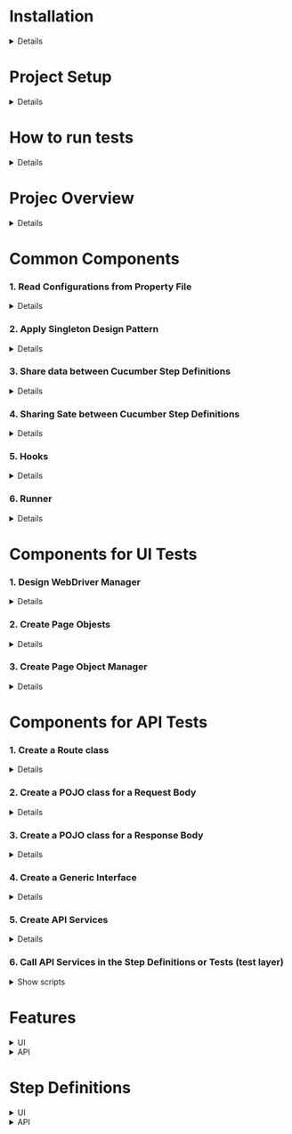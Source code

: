 # Installation
<details>
	
* Install Java JDK (version 1.8 or later https://www.oracle.com/vn/java/technologies/downloads/#java21)
  * Set Environment variables:
  	* `JAVA_HOME=C:\Program Files\Java\jdk-21\`
   	* Add more Path `C:\Program Files\Java\jdk-21\bin`
  * Check version: `java –version`
* Download and extract Maven to any location (https://maven.apache.org/download.cgi)
  * Set Environment variables:
  	* `MAVEN_HOME=C:\Program Files\apache-maven-3.8.8`
   	* Add more Path =C:\Program Files\apache-maven-3.8.8\bin`
  * Check version: `mvn –version`
* Install Editor
  * Visual Studio Code with adding extensions
    * Extension Pack for Java
    * Cucumber (Gherkin) Full Support
    * And The extension supports the following test frameworks:
    	* JUnit 4 (v4.8.0+)
    	* JUnit 5 (v5.1.0+)
    	* TestNG (v6.9.13.3+)
  * OR Intellij Community Editor with plugins
	* Cucummber for Java
	* Cucumber for Groovy
  * OR Eclipse IDE

</details>
	
# Project Setup
<details>
	
* Initialize
	* VSCode (https://code.visualstudio.com/docs/java/java-testing)

![image](https://github.com/user-attachments/assets/ebab51da-1cb6-439d-ac47-3800d84b41ba)

	* Intellij
 
![image](https://github.com/user-attachments/assets/687de8c8-e495-4eb9-9fba-94038f00e900)

* Add dependencies to pom.xml

```java
<project xmlns="http://maven.apache.org/POM/4.0.0" xmlns:xsi="http://www.w3.org/2001/XMLSchema-instance"
  xsi:schemaLocation="http://maven.apache.org/POM/4.0.0 http://maven.apache.org/xsd/maven-4.0.0.xsd">
  <modelVersion>4.0.0</modelVersion>

  <groupId>org.example</groupId>
  <artifactId>JavaAutoTests</artifactId>
  <version>1.0-SNAPSHOT</version>
  <packaging>jar</packaging>

  <name>JavaAutoTests</name>
  <url>http://maven.apache.org</url>

  <properties>
    <project.build.sourceEncoding>UTF-8</project.build.sourceEncoding>
  </properties>

  <dependencies>
    <dependency>
      <groupId>junit</groupId>
      <artifactId>junit</artifactId>
      <version>4.13.2</version>
    </dependency>
    <dependency>
      <groupId>org.junit.jupiter</groupId>
      <artifactId>junit-jupiter-api</artifactId>
      <version>5.11.3</version>
      <scope>test</scope>
    </dependency>
    <dependency>
      <groupId>io.rest-assured</groupId>
      <artifactId>rest-assured</artifactId>
      <version>5.5.0</version>
      <scope>test</scope>
    </dependency>
    <dependency>
      <groupId>io.cucumber</groupId>
      <artifactId>cucumber-java</artifactId>
      <version>7.20.1</version>
    </dependency>
    <dependency>
      <groupId>io.cucumber</groupId>
      <artifactId>cucumber-junit</artifactId>
      <version>7.20.1</version>
    </dependency>
    <dependency>
      <groupId>io.cucumber</groupId>
      <artifactId>cucumber-picocontainer</artifactId>
      <version>7.20.1</version>
    </dependency>
    <dependency>
      <groupId>com.fasterxml.jackson.core</groupId>
      <artifactId>jackson-databind</artifactId>
      <version>2.10.2</version>
    </dependency>
  </dependencies>
</project>

```
 
</details>

# How to run tests
<details>

* VSCode

![image](https://github.com/user-attachments/assets/1d9eee01-ccc5-4218-aa85-51eca20d0083)

* Intellij:

![image](https://github.com/user-attachments/assets/52fb41e8-5e3e-4fc1-925f-8face21d6b18)

</details>

# Projec Overview
<details>
	
![image](https://github.com/user-attachments/assets/bbd11987-9747-4266-b326-92e814097d3a)

</details>

# Common Components
### 1. Read Configurations from Property File
<details>
.properties files are mainly used in Java programs to maintain project configuration data, api, database config or project settings, etc. Each parameter in properties file is stored as a pair of strings, in key-value pair format, where each key is on one line. You can easily read properties from some file using an object of type Properties. Using properties file is we can configure things that are prone to change over a period of time without need of changing anything in code.

```
# Configuration.properties
environment=qa
browser=chrome
windowMaximize=true
driverPath=C:\\ToolsQA\\Libs\\Drivers\\chromedriver.exe
implicitlyWait=20
url=http://www.demoqa.com
testDataResourcePath=src/test/resources/testDataResources/

baseUrl=https://bookstore.toolsqa.com
userId=79617b93-711a-4b7d-a62f-9c7563a1b3d2
```

```java
package enums;

public enum DriverType {
    FIREFOX,
    CHROME,
    IE
}
```

```java
package enums;

public enum EnvironmentType {
    DEV,
    QA,
    UAT
}
```

```java
package dataProviders;

import java.io.BufferedReader;
import java.io.FileNotFoundException;
import java.io.FileReader;
import java.io.IOException;
import java.util.Properties;

import enums.DriverType;
import enums.EnvironmentType;

public class ConfigFileReader {
    private Properties properties;
    private final String propertyFilePath= "configs//Configuration.properties";

    public ConfigFileReader(){
        BufferedReader reader;
        try {
            reader = new BufferedReader(new FileReader(propertyFilePath));
            properties = new Properties();
            try {
                properties.load(reader);
                reader.close();
            } catch (IOException e) {
                e.printStackTrace();
            }
        } catch (FileNotFoundException e) {
            e.printStackTrace();
            throw new RuntimeException("Configuration.properties not found at " + propertyFilePath);
        }
    }

    public String getDriverPath(){
        String driverPath = properties.getProperty("driverPath");
        if(driverPath!= null) return driverPath;
        else throw new RuntimeException("Driver Path not specified in the Configuration.properties file for the Key:driverPath");
    }

    public long getImplicitlyWait() {
        String implicitlyWait = properties.getProperty("implicitlyWait");
        if(implicitlyWait != null) {
            try{
                return Long.parseLong(implicitlyWait);
            }catch(NumberFormatException e) {
                throw new RuntimeException("Not able to parse value : " + implicitlyWait + " in to Long");
            }
        }
        return 30;
    }

    public String getApplicationUrl() {
        String url = properties.getProperty("url");
        if(url != null) return url;
        else throw new RuntimeException("Application Url not specified in the Configuration.properties file for the Key:url");
    }

    public DriverType getBrowser() {
        String browserName = properties.getProperty("browser");
        if(browserName == null || browserName.equals("chrome")) return DriverType.CHROME;
        else if(browserName.equalsIgnoreCase("firefox")) return DriverType.FIREFOX;
        else if(browserName.equals("iexplorer")) return DriverType.IE;
        else throw new RuntimeException("Browser Name Key value in Configuration.properties is not matched : " + browserName);
    }

    public EnvironmentType getEnvironment() {
        String environmentName = properties.getProperty("environment");
        if(environmentName == null || environmentName.equalsIgnoreCase("dev")) return EnvironmentType.DEV;
        else if(environmentName.equals("qa")) return EnvironmentType.QA;
        else if(environmentName.equals("uat")) return EnvironmentType.UAT;
        else throw new RuntimeException("Environment Type Key value in Configuration.properties is not matched : " + environmentName);
    }

    public Boolean getBrowserWindowSize() {
        String windowSize = properties.getProperty("windowMaximize");
        if(windowSize != null) return Boolean.valueOf(windowSize);
        return true;
    }

    public String getTestDataResourcePath(){
        String testDataResourcePath = properties.getProperty("testDataResourcePath");
        if(testDataResourcePath!= null) return testDataResourcePath;
        else throw new RuntimeException("Test Data Resource Path not specified in the Configuration.properties file for the Key:testDataResourcePath");
    }
    public String getBaseUrl() {
        String baseUrl = properties.getProperty("baseUrl");
        if(baseUrl != null) return baseUrl;
        else throw new RuntimeException("base_Url not specified in the Configuration.properties file.");
    }

    public String getUserID() {
        String userId = properties.getProperty("userId");
        if(userId != null) return userId;
        else throw new RuntimeException("user_Id not specified in the Configuration.properties file.");
    }
}
```

</details>

### 2. Apply Singleton Design Pattern
<details>
	
Singleton's purpose is to control object creation, limiting the number of objects to only one. Since there is only one Singleton instance, any instance fields of a Singleton will occur only once per class, just like static fields. To implement Singleton pattern, we have have the following common concepts.

* Private constructor to restrict instantiation of the class from other classes.
* Private static variable of the same class that is the only instance of the class.
* Public static method that returns the instance of the class, this is the global access point for outer world to get the instance of the singleton class.

```java
package managers;

import dataProviders.ConfigFileReader;
import dataProviders.JsonDataReader;

public class FileReaderManager {

    private static FileReaderManager fileReaderManager = new FileReaderManager();
    private static ConfigFileReader configFileReader;
    private static JsonDataReader jsonDataReader;

    private FileReaderManager() {
    }

    public static FileReaderManager getInstance( ) {
        return fileReaderManager;
    }

    public ConfigFileReader getConfigReader() {
        return (configFileReader == null) ? new ConfigFileReader() : configFileReader;
    }

    public JsonDataReader getJsonReader(){
        return (jsonDataReader == null) ? new JsonDataReader() : jsonDataReader;
    }
}
```

</details>

### 3. Share data between Cucumber Step Definitions
<details>

* Scenario Context in cucumber for sharing data between our Step Definitions. It holds the test data information explicitly, store values in a key-value pair between the steps. 

```java
package enums;

public enum Context {
    BOOK,
    USER_ID,
    USER_ACCOUNT_RESPONSE,
    BOOK_REMOVE_RESPONSE,
    PRODUCT_NAME;
}

```

```java
package cucumber;

import enums.Context;
import java.util.HashMap;
import java.util.Map;

public class ScenarioContext {

    private Map<String, Object> scenarioContext;

    public ScenarioContext(){
        scenarioContext = new HashMap<String, Object>();
    }

    public void setContext(Context key, Object value) {
        scenarioContext.put(key.toString(), value);
    }

    public Object getContext(Context key){
        return scenarioContext.get(key.toString());
    }

    public Boolean isContains(Context key){
        return scenarioContext.containsKey(key.toString());
    }
}
```

</details>

### 4. Sharing Sate between Cucumber Step Definitions
<details>

Refer https://www.thinkcode.se/blog/2017/04/01/sharing-state-between-steps-in-cucumberjvm-using-picocontainer

**Sharing state between scenarios**

Scenarios must be independent of one other so it is important that state is NOT shared between scenarios. Accidentally leaking state (Rò rỉ trạng thái) from one scenario into others makes your scenarios brittle and also difficult to run in isolation.

To prevent accidentally leaking state between scenarios:

- Avoid using global or static variables. It is unfortunately very easy for information to leak from one scenario to another. Static fields are not cleared while the JVM is running. To clear them, you would either have to reset them manually or restart the JVM. Both ways are cumbersome.
- Make sure you clean your database in a Before hook.
- If you share a browser between scenarios, delete cookies in a Before hook.

**Sharing state between steps**

A scenario in Gherkin is created by steps. Each step depends on previous steps. This means that we must be able to share state between steps. If You have added a bunch of scenarios to your project and finding your way around in the step definition class (1 class) is getting harder and harder. The problem with large classes are that they

- are not coherent, they are about a lot of different things at the same time
- don't follow the single responsibility principle, there are probably many reasons why a class has to be changed
- are messy, it is hard to find what you need

One way to split the steps may be according to the domain concept they work on. The next problem you will have to solve is to handle a shared state between the steps. The solution is to inject a common object in each class with steps An object that is recreated every time a new scenario is executed. Each scenario has a fresh world and leakage between scenarios through the world object is unlikely. Dependency injection can be done in many ways. A simple solution is to to inject dependencies through the constructor. This is sometimes referred to as Constructor Dependency Injection, CDI.
	
**Dependency Injection (DI) Containers** - it simply tells a DI container to instantiate your step definition classes and wire them up correctly. One of the supported DI containers is PicoContainer (need to add PicoContainer in pom.xml). Cucumber scans your classes with step definitions in them, passes them to PicoContainer, then asks it to create new instances for every scenario
* Create a Test Context class that containts all information your Steps file are using
  	* PageObjectManager 
  	* WebDriverManager 
  	* scenarioContext
  	* EndPoints

```java
package cucumber;

import managers.FileReaderManager;
import managers.PageObjectManager;
import managers.WebDriverManager;
import apiEngine.EndPoints;
import enums.Context;

public class TestContext {
    private ScenarioContext scenarioContext;
    private WebDriverManager webDriverManager;
    private PageObjectManager pageObjectManager;
    private EndPoints endPoints;

    public TestContext() {
        scenarioContext = new ScenarioContext();
        webDriverManager = new WebDriverManager();
        pageObjectManager = new PageObjectManager(webDriverManager.getDriver());
        endPoints = new EndPoints(FileReaderManager.getInstance().getConfigReader().getBaseUrl());
        scenarioContext.setContext(Context.USER_ID, FileReaderManager.getInstance().getConfigReader().getUserID());
    }

    public WebDriverManager getWebDriverManager() {
        return webDriverManager;
    }

    public PageObjectManager getPageObjectManager() {
        return pageObjectManager;
    }

    public EndPoints getEndPoints() {
        return endPoints;
    }
    public ScenarioContext getScenarioContext() {
        return scenarioContext;
    }

}
```

</details>

### 5. Hooks

<details>
	
Hooks are blocks of code that can run at various points in the Cucumber execution cycle. They are typically used for setup and teardown of the environment before and after each scenario.

```java
package stepDefinitions;

import cucumber.TestContext;
import io.cucumber.java.After;
import io.cucumber.java.Before;

public class Hooks {

    TestContext testContext;

    public Hooks(TestContext context) {
        testContext = context;
    }

    @Before
    public void BeforeSteps() {
		/*What all you can perform here
			Starting a webdriver
			Setting up DB connections
			Setting up test data
			Setting up browser cookies
			Navigating to certain page
			or anything before the test
		*/
    }

    @After
    public void AfterSteps() {
        testContext.getWebDriverManager().closeDriver();
    }

}
```

</details>

### 6. Runner

<details>
	
A runner class that will connect the specification in Gherkin with the steps implemented in Java. The runner class can be called anything but the Maven test runner searches the class path for classes that starts or ends with the word test. I prefer classes that ends with the word test. This means that naming it RunCukesTest will allow the test runner to find it and execute it as a part of the regular Maven build. It will be executed during the test phase.

This executable specification will be executed when you do `mvn test`

```java
package runners;

import cucumber.api.junit.Cucumber;
import org.junit.runner.RunWith;

@RunWith(Cucumber.class)
public class RunCukesTest {
}
```

</details>

# Components for UI Tests
### 1. Design WebDriver Manager
<details>
Some called it as WebDriver Factory or Browser Factory. This is the way for handling the logic of creating WebDriver dynamically by configuration when you want to change the browser run

```java
package managers;

import java.util.concurrent.TimeUnit;
import org.openqa.selenium.WebDriver;
import org.openqa.selenium.chrome.ChromeDriver;
import org.openqa.selenium.firefox.FirefoxDriver;
import org.openqa.selenium.ie.InternetExplorerDriver;
import enums.DriverType;
import enums.EnvironmentType;

public class WebDriverManager {
    private WebDriver driver;
    private static DriverType driverType;
    private static EnvironmentType environmentType;
    private static final String CHROME_DRIVER_PROPERTY = "webdriver.chrome.driver";

    public WebDriverManager() {
        driverType = FileReaderManager.getInstance().getConfigReader().getBrowser();
        environmentType = FileReaderManager.getInstance().getConfigReader().getEnvironment();
    }

    public WebDriver getDriver() {
        if(driver == null) driver = createDriver();
        return driver;
    }

    private WebDriver createDriver() {
        switch (driverType) {
            case FIREFOX : driver = new FirefoxDriver();
                break;
            case CHROME :
                System.setProperty(CHROME_DRIVER_PROPERTY, FileReaderManager.getInstance().getConfigReader().getDriverPath());
                driver = new ChromeDriver();
                break;
            case IE :
		driver = new InternetExplorerDriver();
                break;
        }

        if(FileReaderManager.getInstance().getConfigReader().getBrowserWindowSize()) driver.manage().window().maximize();
        driver.manage().timeouts(FileReaderManager.getInstance().getConfigReader().getImplicitlyWait(), TimeUnit.SECONDS);
        return driver;
    }

    public void closeDriver() {
        driver.close();
        driver.quit();
    }

}

```

</details>

### 2. Create Page Objests

<details>
To better manage the code and to improve the re-usability, this pattern suggests us to divided an application in different pages or a single page into sub pages in Page Object Pattern (POM)

```java
package pageObjects;

import org.openqa.selenium.WebDriver;
import org.openqa.selenium.support.PageFactory;

public class HomePage {
	WebDriver driver;
	
	public HomePage(WebDriver driver) {
		this.driver = driver;
		PageFactory.initElements(driver, this);
	}
	
	public void perform_Search(String search) {
		driver.navigate().to("https://shop.demoqa.com/?s=" + search + "&post_type=product");
	}
	
	public void navigateTo_HomePage() {
		driver.get("https://www.shop.demoqa.com");
	}

}
```

```java
package pageObjects;

import java.util.List;
import org.openqa.selenium.By;
import org.openqa.selenium.WebDriver;
import org.openqa.selenium.WebElement;
import org.openqa.selenium.support.FindAll;
import org.openqa.selenium.support.FindBy;
import org.openqa.selenium.support.How;
import org.openqa.selenium.support.PageFactory;

public class ProductListingPage {
    WebDriver driver;

    public ProductListingPage(WebDriver driver) {
        this.driver = driver;
        PageFactory.initElements(driver, this);
    }

    @FindBy(how = How.CSS, using = "button.single_add_to_cart_button")
    private WebElement btn_AddToCart;

    @FindAll(@FindBy(how = How.CSS, using = ".noo-product-inner"))
    private List<WebElement> prd_List;

    public void clickOn_AddToCart() {
        btn_AddToCart.click();
    }

    public void select_Product(int productNumber) {
        prd_List.get(productNumber).click();
    }

    public String getProductName(int productNumber) {
        return prd_List.get(productNumber).findElement(By.cssSelector("h3")).getText();
    }

}
```

```java
package pageObjects;

import org.openqa.selenium.WebDriver;
import org.openqa.selenium.WebElement;
import org.openqa.selenium.support.FindBy;
import org.openqa.selenium.support.How;
import org.openqa.selenium.support.PageFactory;

public class CartPage {
	
	public CartPage(WebDriver driver) {
		PageFactory.initElements(driver, this);
	}
	
	@FindBy(how = How.CSS, using = ".cart-button") 
	private WebElement btn_Cart;
	
	@FindBy(how = How.CSS, using = ".checkout-button.alt") 
	private WebElement btn_ContinueToCheckout;
	
	
	public void clickOn_Cart() {
		btn_Cart.click();
	}
	
	public void clickOn_ContinueToCheckout(){
		btn_ContinueToCheckout.click();
		try { Thread.sleep(5000);}
		catch (InterruptedException e) {}
	}
	
}
```

```java
package pageObjects;


import java.util.List;
import org.openqa.selenium.WebDriver;
import org.openqa.selenium.WebElement;
import org.openqa.selenium.support.FindAll;
import org.openqa.selenium.support.FindBy;
import org.openqa.selenium.support.How;
import org.openqa.selenium.support.PageFactory;

import testDataTypes.Customer;

public class CheckoutPage {
	WebDriver driver;
	
	public CheckoutPage(WebDriver driver) {
		this.driver = driver;
	    PageFactory.initElements(driver, this);
	}
	
	@FindBy(how = How.CSS, using = "#billing_first_name") 
	private WebElement txtbx_FirstName;
	
	@FindBy(how = How.CSS, using = "#billing_last_name") 
	private WebElement txtbx_LastName;
	
	@FindBy(how = How.CSS, using = "#billing_email") 
	private WebElement txtbx_Email;
	
	@FindBy(how = How.CSS, using = "#billing_phone") 
	private WebElement txtbx_Phone;
	
	@FindBy(how = How.CSS, using = "#billing_country_field .select2-arrow") 
	private WebElement drpdwn_CountryDropDownArrow;
	
	@FindBy(how = How.CSS, using = "#billing_state_field .select2-arrow") 
	private WebElement drpdwn_CountyDropDownArrow;
	
	@FindAll(@FindBy(how = How.CSS, using = "#select2-drop ul li"))
	private List<WebElement> country_List;	
	
	@FindBy(how = How.CSS, using = "#billing_city") 
	private WebElement txtbx_City;
	
	@FindBy(how = How.CSS, using = "#billing_address_1") 
	private WebElement txtbx_Address;
	
	@FindBy(how = How.CSS, using = "#billing_postcode") 
	private WebElement txtbx_PostCode;
	
	@FindBy(how = How.CSS, using = "#ship-to-different-address-checkbox") 
	private WebElement chkbx_ShipToDifferetAddress;
	
	@FindAll(@FindBy(how = How.CSS, using = "ul.wc_payment_methods li"))
	private List<WebElement> paymentMethod_List;	
	
	@FindBy(how = How.CSS, using = "#terms.input-checkbox") 
	private WebElement chkbx_AcceptTermsAndCondition;
	
	@FindBy(how = How.CSS, using = "#place_order") 
	private WebElement btn_PlaceOrder;
	
	
	public void enter_Name(String name) {
		txtbx_FirstName.sendKeys(name);
	}
	
	public void enter_LastName(String lastName) {
		txtbx_LastName.sendKeys(lastName);
	}

	public void enter_Email(String email) {
		txtbx_Email.sendKeys(email);
	}
	
	public void enter_Phone(String phone) {
		txtbx_Phone.sendKeys(phone);
	}
	
	public void enter_City(String city) {
		txtbx_City.sendKeys(city);
	}
	
	public void enter_Address(String address) {
		txtbx_Address.sendKeys(address);
	}
	
	public void enter_PostCode(String postCode) {
		txtbx_PostCode.sendKeys(postCode);
	}
	
	public void check_ShipToDifferentAddress(boolean value) {
		if(!value) chkbx_ShipToDifferetAddress.click();
		try { Thread.sleep(5000);}
		catch (InterruptedException e) {}
	}
	
	public void select_Country(String countryName) {
		drpdwn_CountryDropDownArrow.click();
		try { Thread.sleep(2000);}
		catch (InterruptedException e) {}

		for(WebElement country : country_List){
			if(country.getText().equals(countryName)) {
				country.click();	
				try { Thread.sleep(3000);}
				catch (InterruptedException e) {}
				break;
			}
		}
	}
	
	public void select_County(String countyName) {
		drpdwn_CountyDropDownArrow.click();
		try { Thread.sleep(2000);}
		catch (InterruptedException e) {}

		for(WebElement county : country_List){
			if(county.getText().equals(countyName)) {
				county.click();	
				try { Thread.sleep(3000);}
				catch (InterruptedException e) {}
				break;
			}
		}
	}
	
	public void select_PaymentMethod(String paymentMethod) {
		if(paymentMethod.equals("CheckPayment")) {
			paymentMethod_List.get(0).click();
		}else if(paymentMethod.equals("Cash")) {
			paymentMethod_List.get(1).click();
		}else {
			new Exception("Payment Method not recognised : " + paymentMethod);
		}
		try { Thread.sleep(3000);}
		catch (InterruptedException e) {}
		
	}
	
	public void check_TermsAndCondition(boolean value) {
		if(value) chkbx_AcceptTermsAndCondition.click();
	}
	
	public void clickOn_PlaceOrder() {
		btn_PlaceOrder.submit();
	}
	
	
	public void fill_PersonalDetails(Customer customer) {
		enter_Name(customer.firstName);
		enter_LastName(customer.lastName);
		enter_Phone(customer.phoneNumber.mob);
		enter_Email(customer.emailAddress);
		enter_City(customer.address.city);
		enter_Address(customer.address.streetAddress);
		enter_PostCode(customer.address.postCode);
		select_Country(customer.address.country);
		select_County(customer.address.county);		
	}

}
```

</details>

### 3. Create Page Object Manager

<details>
In the case of multiple-step definition files, we will be creating an object of Pages again and again and make code duplication. To avoid this situation, we can create a Page Object Manager. The duty of the Page Object Manager is to create the page's object and also to make sure that the same object should not be created again and again. But to use a single object for all the step definition files.

```java
package managers;

import org.openqa.selenium.WebDriver;
import pageObjects.CartPage;
import pageObjects.CheckoutPage;
import pageObjects.ConfirmationPage;
import pageObjects.HomePage;
import pageObjects.ProductListingPage;

public class PageObjectManager {
	private WebDriver driver;
	private ProductListingPage productListingPage;
	private CartPage cartPage;
	private HomePage homePage;
	private CheckoutPage checkoutPage;
	private ConfirmationPage confirmationPage;	

	public PageObjectManager(WebDriver driver) {
		this.driver = driver;
	}

	public HomePage getHomePage(){
		return (homePage == null) ? homePage = new HomePage(driver) : homePage;
	}

	

	public ProductListingPage getProductListingPage() {
		return (productListingPage == null) ? productListingPage = new ProductListingPage(driver) : productListingPage;
	}

	public CartPage getCartPage() {
		return (cartPage == null) ? cartPage = new CartPage(driver) : cartPage;
	}

	public CheckoutPage getCheckoutPage() {
		return (checkoutPage == null) ? checkoutPage = new CheckoutPage(driver) : checkoutPage;
	}
}
```
</details>
	
# Components for API Tests
### 1. Create a Route class

<details>
Contains URI and build full paths to server

```java
package apiEngine;

public class Route {

    private static final String BOOKSTORE = "/BookStore";
    private static final String ACCOUNT = "/Account";
    private static final String VERSION = "/v1";
    
    
    public static String generateToken(){
    	return ACCOUNT + VERSION + "/GenerateToken";
    }

    public static String books(){ 
    	return BOOKSTORE + VERSION + "/Books";
    }

    public static String book(){ 
    	return BOOKSTORE + VERSION + "/Book";
    }

    public static String userAccount(String userId){
    	return ACCOUNT + VERSION + "/User" + "/" + userId; 
    }

}
```

</details>

### 2. Create a POJO class for a Request Body

<details>
	
* serialize object to JSON and send it with the request.
* POJO (plain old Java object) is an ordinary Java object, not bound by any special restriction
* Use https://www.jsonschema2pojo.org/ to generate POJO

![image](https://github.com/user-attachments/assets/aa9d1044-c3e0-4856-ad12-1e547a0bcfdd)

```java
package apiEngine.model.requests;

public class AuthorizationRequest {

    public String username;
    public String password;

    public AuthorizationRequest(String username, String password) {
        this.username = username;
        this.password = password;
    }
}
```
```java
package apiEngine.model.requests;

import java.util.ArrayList;
import java.util.List;

public class AddBooksRequest {

    public String userId;
    public List<ISBN> collectionOfIsbns;
    
    //As of now this is for adding a single book, later we will add another constructor.
    //That will take a collection of ISBN to add multiple books
    public AddBooksRequest(String userId, ISBN isbn){
        this.userId = userId;
        collectionOfIsbns = new ArrayList<ISBN>();
        collectionOfIsbns.add(isbn);
    }

}
```

```java
package apiEngine.model.requests;

public class RemoveBookRequest {
    public String isbn;
    public String userId;

    public RemoveBookRequest(String userId, String isbn) {
    	this.userId = userId;
    	this.isbn = isbn;
    }
}
```

```java
package apiEngine.model.requests;

public class ISBN {
    public String isbn;

    public ISBN(String isbn) {
        this.isbn = isbn;
    }
}
```
</details>

### 3. Create a POJO class for a Response Body

<details>
* DeSerialization of convert JSON response body to JAVA Object
* Purpose

Change to Deserializing the Response body (in `Endpoint` class) to access specific info from jsonPath into JAVA Object

`String jsonString = response.asString();`

`String token = JsonPath.from(jsonString).get("token");`

To

`tokenResponse = response.getBody().as(Token.class);`

```java
package apiEngine.model;

public class Book {
    public String isbn;
    public String title;
    public String subTitle;
    public String author;
    public String published;
    public String publisher;
    public int pages;
    public String description;
    public String website;
}
```

```java
package apiEngine.model.responses;

import java.util.List;
import apiEngine.model.Book;

public class Books {
	 public List<Book> books;
}
```

```java
package apiEngine.model.responses;

public class Token {
	 public String token;
	 public String expires;
	 public String status;
	 public String result;
}
```

```java
package apiEngine.model.responses;

import java.util.List;
import apiEngine.model.Book;

public class UserAccount {
    public String userID;
    public String userName;
    public List<Book> books;
}
```
</details>

### 4. Create a Generic Interface

<details>
	
Interface capable of handling different response objects. To provide this parameterized value to a parameterized type, we implement this as a Generic Interface. This interface will contain all the methods we need when we operate on a REST Response.

```java
package apiEngine;

import io.restassured.response.Response;

public interface IRestResponse<T>{
		public T getBody();
		
		public String getContent();
		
		public int getStatusCode();
		
		public boolean isSuccessful();
		
		public String getStatusDescription();
		
		public Response getResponse();
		
		public Exception getException();
	}
```
```java
package apiEngine;

import io.restassured.response.Response;

public class RestResponse<T> implements IRestResponse<T> {
	private T data;
	private Response response;
	private Exception e;

	public RestResponse(Class<T> t, Response response) {
		this.response = response;
		try{
			this.data = t.newInstance();
		}catch (Exception e){
			throw new RuntimeException("There should be a default constructor in the Response POJO");
		}
	}
	
	public String getContent() {
		return response.getBody().asString();
	}

	public int getStatusCode() {
		return response.getStatusCode();
	}

	public boolean isSuccessful() {
		int code = response.getStatusCode();
		if( code == 200 || code == 201 || code == 202 || code == 203 || code == 204 || code == 205) return true;
		return false;
	}

	public String getStatusDescription() {
		return response.getStatusLine();
	}
	
	public Response getResponse() {
		return response;
	}
	

	public T getBody() {
		try {
			data = (T) response.getBody().as(data.getClass());
		}catch (Exception e) {
			this.e=e;
		}
		return data;
	}

	public Exception getException() {
		return e;
	}

}

```
</details>

### 5. Create API Services

<details>
	
We abstract the logic of communication with the server into a separate class. The class will contain methods that take the required request parameters and send back a response received from the server. Each method correspond to each API call that defined in your appication (e.g: generateToken, getUser, addBook...)

```java
package apiEngine;

import apiEngine.model.requests.AddBooksRequest;
import apiEngine.model.requests.AuthorizationRequest;
import apiEngine.model.requests.RemoveBookRequest;
import apiEngine.model.responses.Books;
import apiEngine.model.responses.Token;
import apiEngine.model.responses.UserAccount;
import io.restassured.RestAssured;
import io.restassured.response.Response;
import io.restassured.specification.RequestSpecification;
import org.apache.http.HttpStatus;

public class EndPoints {

    private final RequestSpecification request;

    public EndPoints(String baseUrl) {
        RestAssured.baseURI = baseUrl;
        request = RestAssured.given();
        request.header("Content-Type", "application/json");
    }

    public void authenticateUser(AuthorizationRequest authRequest) {
        Response response = request.body(authRequest).post(Route.generateToken());
        if (response.statusCode() != HttpStatus.SC_OK)
            throw new RuntimeException("Authentication Failed. Content of failed Response: " + response.toString() + " , Status Code : " + response.statusCode());

        Token tokenResponse = response.body().jsonPath().getObject("$", Token.class);
        request.header("Authorization", "Bearer " + tokenResponse.token);
    }

    public IRestResponse<Books> getBooks() {
        Response response = request.get(Route.books());
        return new RestResponse(Books.class, response);
    }

    public IRestResponse<UserAccount> addBook(AddBooksRequest addBooksRequest) {
        Response response = request.body(addBooksRequest).post(Route.books());
        return new RestResponse(UserAccount.class, response);
    }

    public Response removeBook(RemoveBookRequest removeBookRequest) {
        return request.body(removeBookRequest).delete(Route.book());
    }

    public IRestResponse<UserAccount> getUserAccount(String userId) {
        Response response = request.get(Route.userAccount(userId));
        return new RestResponse(UserAccount.class, response);
    }

}

```
</details>

### 6. Call API Services in the Step Definitions or Tests (test layer)


<details>
<summary>Show scripts</summary>

```java
    @When("^I add a book to my reading list$")
    public void addBookInList() {

        ISBN isbn = new ISBN(book.isbn);
        AddBooksRequest addBooksRequest = new AddBooksRequest(USER_ID, isbn);
        userAccountResponse = endPoints.addBook(addBooksRequest, tokenResponse.token);
    }

```

</details>

# Features
<details>
<summary>UI</summary>
	
 ```java
Feature: Automated End2End Tests
  Description: The purpose of this feature is to test End 2 End integration.

  Scenario Outline: Customer place an order by purchasing an item from search
    Given user is on Home Page
    When he search for "dress"
    And choose to buy the first item
    And moves to checkout from mini cart
    And enter "<customer>" personal details on checkout page
    And select same delivery address
    And select payment method as "check" payment
    And place the order
    Examples:
      |customer|
      |Lakshay|
```
</details>

<details>
<summary>API</summary>
	
 ```java
Feature: Book Application API
  Background: User generates token for Authorisation
    Given I am an authorized user

  Scenario: the Authorized user can Add and Remove a book.
    Given A list of books are available
    When I add a book to my reading list
    Then The book is added
```

</details>

# Step Definitions

<details>
<summary>UI</summary>

 ```java
package stepDefinitions;

import cucumber.TestContext;
import io.cucumber.java.en.Given;
import io.cucumber.java.en.When;
import pageObjects.HomePage;

public class HomePageSteps {

    TestContext testContext;
    HomePage homePage;

    public HomePageSteps(TestContext context) {
        testContext = context;
        homePage = testContext.getPageObjectManager().getHomePage();
    }

    @Given("^user is on Home Page$")
    public void user_is_on_Home_Page(){
        homePage.navigateTo_HomePage();
    }

    @When("^he search for \"([^\"]*)\"$")
    public void he_search_for(String product)  {
        homePage.perform_Search(product);
    }

}
```

 ```java
package stepDefinitions;

import cucumber.TestContext;
import io.cucumber.java.en.When;
import enums.Context;
import pageObjects.ProductListingPage;

public class ProductPageSteps {

    TestContext testContext;
    ProductListingPage productListingPage;

    public ProductPageSteps(TestContext context) {
        testContext = context;
        productListingPage = testContext.getPageObjectManager().getProductListingPage();
    }

    @When("^choose to buy the first item$")
    public void choose_to_buy_the_first_item() {
        String productName = productListingPage.getProductName(0);
        testContext.scenarioContext.setContext(Context.PRODUCT_NAME, productName);

        productListingPage.select_Product(0);
        productListingPage.clickOn_AddToCart();
    }
}
```

 ```java
package stepDefinitions;

import cucumber.TestContext;
import io.cucumber.java.en.When;
import pageObjects.CartPage;

public class CartPageSteps {

    TestContext testContext;
    CartPage cartPage;

    public CartPageSteps(TestContext context) {
        testContext = context;
        cartPage = testContext.getPageObjectManager().getCartPage();
    }

    @When("^moves to checkout from mini cart$")
    public void moves_to_checkout_from_mini_cart(){
        cartPage.clickOn_Cart();
        cartPage.clickOn_ContinueToCheckout();
    }

}
```

```java
package stepDefinitions;

import cucumber.TestContext;
import io.cucumber.java.en.When;
import managers.FileReaderManager;
import pageObjects.CheckoutPage;
import testDataTypes.Customer;

public class CheckoutPageSteps {
    TestContext testContext;
    CheckoutPage checkoutPage;

    public CheckoutPageSteps(TestContext context) {
        testContext = context;
        checkoutPage = testContext.getPageObjectManager().getCheckoutPage();
    }

    @When("^enter \\\"(.*)\\\" personal details on checkout page$")
    public void enter_personal_details_on_checkout_page(String customerName){
        Customer customer = FileReaderManager.getInstance().getJsonReader().getCustomerByName(customerName);
        checkoutPage.fill_PersonalDetails(customer);
    }

    @When("^select same delivery address$")
    public void select_same_delivery_address(){
        checkoutPage.check_ShipToDifferentAddress(false);
    }

    @When("^select payment method as \"([^\"]*)\" payment$")
    public void select_payment_method_as_payment(String arg1){
        checkoutPage.select_PaymentMethod("CheckPayment");
    }

    @When("^place the order$")
    public void place_the_order() {
        checkoutPage.check_TermsAndCondition(true);
        checkoutPage.clickOn_PlaceOrder();
    }

}
```

</details>

<details>
<summary>API</summary>

 ```java
package stepDefinitions;

import apiEngine.EndPoints;
import cucumber.ScenarioContext;
import cucumber.TestContext;

public class BaseSteps {

    private EndPoints endPoints;
    private ScenarioContext scenarioContext;

    public BaseSteps(TestContext testContext) {
        endPoints = testContext.getEndPoints();
        scenarioContext = testContext.getScenarioContext();
    }

    public EndPoints getEndPoints() {
        return endPoints;
    }

    public ScenarioContext getScenarioContext() {
        return scenarioContext;
    }
}
```

 ```java
package stepDefinitions;

import apiEngine.EndPoints;
import apiEngine.model.requests.*;
import cucumber.TestContext;
import io.cucumber.java.en.Given;

public class AccountSteps extends BaseSteps {

    public AccountSteps(TestContext testContext){
        super(testContext);
    }

    @Given("^I am an authorized user$")
    public void iAmAnAuthorizedUser() {
        AuthorizationRequest authRequest = new AuthorizationRequest("demoqa", "Test@123");
        getEndPoints().authenticateUser(authRequest);
    }
}
```

 ```java
package stepDefinitions;

import apiEngine.EndPoints;
import apiEngine.IRestResponse;
import apiEngine.model.*;
import apiEngine.model.requests.*;
import apiEngine.model.responses.*;
import cucumber.TestContext;
import io.cucumber.java.en.Given;
import io.cucumber.java.en.Then;
import io.cucumber.java.en.When;
import io.restassured.response.Response;

import static org.junit.jupiter.api.Assertions.*;

public class BooksSteps  extends BaseSteps {

    public BooksSteps(TestContext testContext){
        super(testContext);
    }

    private final String USER_ID = "79617b93-711a-4b7d-a62f-9c7563a1b3d2";
    private Response response;
    private IRestResponse<UserAccount> userAccountResponse;
    private Book book;

    @Given("^A list of books are available$")
    public void listOfBooksAreAvailable() {
        IRestResponse<Books> booksResponse = getEndPoints().getBooks();
        book = booksResponse.getBody().books.get(0);
    }

    @When("^I add a book to my reading list$")
    public void addBookInList() {

        ISBN isbn = new ISBN(book.isbn);
        AddBooksRequest addBooksRequest = new AddBooksRequest(USER_ID, isbn);
        userAccountResponse = getEndPoints().addBook(addBooksRequest);
    }

    @Then("^The book is added$")
    public void bookIsAdded() {

        assertTrue(userAccountResponse.isSuccessful());
        assertEquals(201, userAccountResponse.getStatusCode());

        assertEquals(USER_ID, userAccountResponse.getBody().userID);
        assertEquals(book.isbn, userAccountResponse.getBody().books.get(0).isbn);
    }

    @When("^I remove a book from my reading list$")
    public void removeBookFromList() {

        RemoveBookRequest removeBookRequest = new RemoveBookRequest(USER_ID, book.isbn);
        response = getEndPoints().removeBook(removeBookRequest);
    }

    @Then("^The book is removed$")
    public void bookIsRemoved() {

        assertEquals(204, response.getStatusCode());

        userAccountResponse = getEndPoints().getUserAccount(USER_ID);
        assertEquals(200, userAccountResponse.getStatusCode());

        assertEquals(0, userAccountResponse.getBody().books.size());
    }

}

```

</details>
